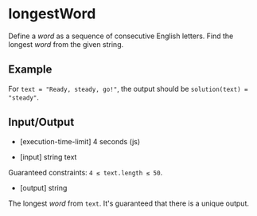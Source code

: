 # longestWord

Define a _word_ as a sequence of consecutive English letters. Find the longest _word_ from the given string.

## Example

For `text = "Ready, steady, go!"`, the output should be
`solution(text) = "steady"`.

## Input/Output

- [execution-time-limit] 4 seconds (js)

- [input] string text

Guaranteed constraints:
`4 ≤ text.length ≤ 50`.

- [output] string

The longest _word_ from `text`. It's guaranteed that there is a unique output.
